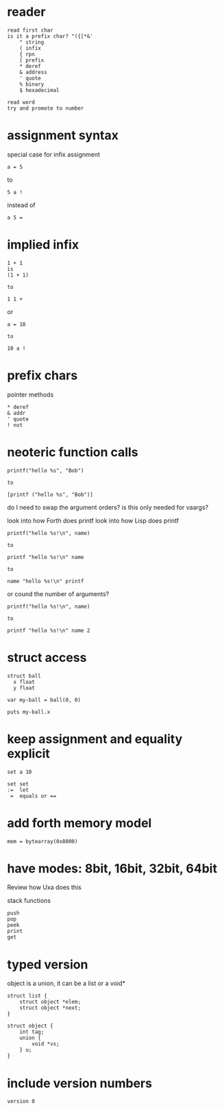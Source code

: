 # reader
    read first char
    is it a prefix char? "({[*&'
        " string
        ( infix
        { rpn
        [ prefix
        * deref
        & address
        ' quote
        % binary
        $ hexadecimal

    read word
    try and promote to number

# assignment syntax
special case for infix assignment

    a = 5

to

    5 a !

instead of

    a 5 =

# implied infix

    1 + 1
    is
    (1 + 1)

    to

    1 1 +


or

    a = 10

    to

    10 a !

# prefix chars

pointer methods

    * deref
    & addr
    ' quote
    ! not

# neoteric function calls

    printf("hello %s", "Bob")

    to

    [printf ("hello %s", "Bob")]

do I need to swap the argument orders?
is this only needed for vaargs?

look into how Forth does printf
look into how Lisp does printf

    printf("hello %s!\n", name)

    to

    printf "hello %s!\n" name

    to

    name "hello %s!\n" printf


or cound the number of arguments?

    printf("hello %s!\n", name)

    to

    printf "hello %s!\n" name 2


# struct access

    struct ball
      x float
      y float

    var my-ball = ball(0, 0)

    puts my-ball.x

# keep assignment and equality explicit

    set a 10

    set set
    :=  let
     =  equals or ==


# add forth memory model

    mem = bytearray(0x8000)

# have modes: 8bit, 16bit, 32bit, 64bit

Review how Uxa does this

stack functions

    push
    pop
    peek
    print
    get

# typed version

object is a union, it can be a list or a void*

    struct list {
        struct object *elem;
        struct object *next;
    }

    struct object {
        int tag;
        union {
            void *vs;
        } u;
    }

# include version numbers

    version 0

